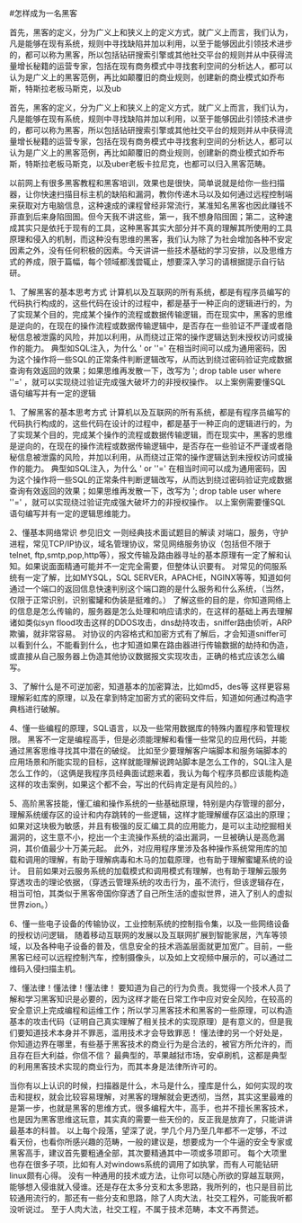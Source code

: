 #﻿怎样成为一名黑客

首先，黑客的定义，分为广义上和狭义上的定义方式，就广义上而言，我们认为，凡是能够在现有系统，规则中寻找缺陷并加以利用，以至于能够因此引领技术进步的，都可以称为黑客，所以包括钻研搜索引擎或其他社交平台的规则并从中获得流量增长秘籍的运营专家，包括在现有商务模式中寻找套利空间的分析达人，都可以认为是广义上的黑客范例，再比如颠覆旧的商业规则，创建新的商业模式如乔布斯，特斯拉老板马斯克，以及ub

首先，黑客的定义，分为广义上和狭义上的定义方式，就广义上而言，我们认为，凡是能够在现有系统，规则中寻找缺陷并加以利用，以至于能够因此引领技术进步的，都可以称为黑客，所以包括钻研搜索引擎或其他社交平台的规则并从中获得流量增长秘籍的运营专家，包括在现有商务模式中寻找套利空间的分析达人，都可以认为是广义上的黑客范例，再比如颠覆旧的商业规则，创建新的商业模式如乔布斯，特斯拉老板马斯克，以及uber老板卡拉尼克，也都可以归入黑客范畴。

以前网上有很多黑客教程和黑客培训，效果也是很快，简单说就是给你一些扫描器，让你快速扫描目标主机的缺陷和漏洞，教你传递木马以及如何通过远程控制端来获取对方电脑信息，这种速成的课程曾经非常流行，某准知名黑客也因此赚钱不菲直到后来身陷囹圄。但今天我不讲这些，第一，我不想身陷囹圄；第二，这种速成其实只是依托于现有的工具，这种黑客其实大部分并不真的理解其所使用的工具原理和侵入的机制，而这种没有思维的黑客，我们认为除了为社会增加各种不安定因素之外，没有任何积极的因素。今天讲讲一些技术基础的学习安排，以及思维方式的养成，限于篇幅，每个领域都浅尝辄止，想要深入学习的请根据提示自行钻研。

1、了解黑客的基本思考方式 计算机以及互联网的所有系统，都是有程序员编写的代码执行构成的，这些代码在设计的过程中，都是基于一种正向的逻辑进行的，为了实现某个目的，完成某个操作的流程或数据传输逻辑，而在现实中，黑客的思维是逆向的，在现在的操作流程或数据传输逻辑中，是否存在一些验证不严谨或者隐秘信息被泄露的风险，并加以利用，从而绕过正常的操作逻辑达到未授权访问或操作的能力。 典型如SQL注入，为什么 ' or ''=' 在相当时间可以成为通用密码，因为这个操作将一些SQL的正常条件判断逻辑改写，从而达到绕过密码验证完成数据查询有效返回的效果；如果思维再发散一下，改写为 '; drop table user where ''=' ，就可以实现绕过验证完成强大破坏力的非授权操作。 以上案例需要懂SQL语句编写并有一定的逻辑

1、了解黑客的基本思考方式 计算机以及互联网的所有系统，都是有程序员编写的代码执行构成的，这些代码在设计的过程中，都是基于一种正向的逻辑进行的，为了实现某个目的，完成某个操作的流程或数据传输逻辑，而在现实中，黑客的思维是逆向的，在现在的操作流程或数据传输逻辑中，是否存在一些验证不严谨或者隐秘信息被泄露的风险，并加以利用，从而绕过正常的操作逻辑达到未授权访问或操作的能力。 典型如SQL注入，为什么 ' or ''=' 在相当时间可以成为通用密码，因为这个操作将一些SQL的正常条件判断逻辑改写，从而达到绕过密码验证完成数据查询有效返回的效果；如果思维再发散一下，改写为 '; drop table user where ''=' ，就可以实现绕过验证完成强大破坏力的非授权操作。 以上案例需要懂SQL语句编写并有一定的逻辑思维能力。

2、懂基本网络常识 参见旧文 一则经典技术面试题目的解读 对端口，服务，守护进程，常见TCP/IP协议，域名管理协议，常见网络服务协议（包括但不限于telnet, ftp,smtp,pop,http等），报文传输及路由器寻址的基本原理有一定了解和认知。如果说面面精通可能并不一定完全需要，但整体认识要有。 对常见的伺服系统有一定了解，比如MYSQL，SQL SERVER，APACHE，NGINX等等，知道如何通过一个端口的返回信息快速判别这个端口跑的是什么服务和什么系统，（当然，仅限于正常识别，识别蜜罐和伪装是挺难的。） 了解这些的目的是，你知道网络上的信息是怎么传输的，服务器是怎么处理和响应请求的，在这样的基础上再去理解诸如类似syn flood攻击这样的DDOS攻击，dns劫持攻击，sniffer路由侦听，ARP欺骗，就非常容易。 对协议的内容格式和加密方式有了解后，才会知道sniffer可以看到什么，不能看到什么，也才知道如果在路由器进行传输数据的劫持和伪造，或直接从自己服务器上伪造其他协议数据报文实现攻击，正确的格式应该怎么编写。

3、了解什么是不可逆加密，知道基本的加密算法，比如md5，des等 这样更容易理解彩虹库的原理，以及在拿到特定加密方式的密码文件后，知道如何通过构造字典档进行破解。

4、懂一些编程的原理，SQL语言，以及一些常用数据库的特殊内置程序和管理权限。 黑客不一定是编程高手，但是必须能理解和看懂一些常见的应用代码，并能通过黑客思维寻找其中潜在的破绽。 比如至少要理解客户端脚本和服务端脚本的应用场景和所能实现的目标，这样就能理解说跨站脚本是怎么工作的，SQL注入是怎么工作的，（这俩是我程序员经典面试题来着，我认为每个程序员都应该能构造这样的攻击案例，如果这个都不会，写出的代码肯定是有风险的。）

5、高阶黑客技能，懂汇编和操作系统的一些基础原理，特别是内存管理的部分，理解系统缓存区的设计和内存跳转的一些逻辑，这样才能理解缓存区溢出的原理；如果对这块极为敏感，并且有极强的反汇编工具的应用能力，是可以主动挖掘相关漏洞的，这生意不小，挖出一个主流操作系统的溢出漏洞，一旦被确认是高危漏洞，其价值最少十万美元起。 此外，对应用程序里涉及各种操作系统常用库的加载和调用的理解，有助于理解病毒和木马的加载原理，也有助于理解蜜罐系统的设计。 目前如果对云服务系统的加载模式和调用模式有理解，也有助于理解云服务穿透攻击的理论依据，（穿透云管理系统的攻击行为，虽不流行，但该逻辑存在，相当可怕，其类似于黑客帝国你穿透了自己所生活的虚拟世界，进入了别人的虚拟世界zion。）

6、懂一些电子设备的传输协议，工业控制系统的控制指令集，以及一些网络设备的授权访问逻辑， 随着移动互联网的发展以及互联网扩展到智能家居，汽车等领域，以及各种电子设备的普及，信息安全的技术涵盖层面就更加宽广。目前，一些黑客已经可以远程控制汽车，控制摄像头，以及如上文视频中展示的，可以通过二维码入侵扫描主机。

7、懂法律！懂法律！懂法律！ 要知道为自己的行为负责。我觉得一个技术人员了解和学习黑客知识是必要的，因为这样才能在日常工作中应对安全风险，在较高的安全意识上完成编程和运维工作；所以学习黑客技术和黑客的一些原理，可以构造基本的攻击代码（证明自己真实理解了相关技术的实现原理）是有意义的，但是我们要知道技术本身并不罪恶，滥用技术才会导致罪恶！ 懂法律的另一个好处是，你知道边界在哪里，有些基于黑客技术的商业行为是合法的，被官方所允许的，而且存在巨大利益，你信不信？ 最典型的，苹果越狱市场，安卓刷机，这都是典型的利用黑客技术实现的商业行为，而其本身是法律所许可的。

当你有以上认识的时候，扫描器是什么，木马是什么，撞库是什么，如何实现的攻击和提权，就会比较容易理解，对黑客的理解就会更透彻，当然，其实这里最难的是第一步，也就是黑客的思维方式，很多编程大牛，高手，也并不擅长黑客技术，也是因为黑客思维这玩意，其实真的需要一些天份的，反正我是放弃了，只能讲讲最基本的科普。 以上每个段落，望深了说，学几个月乃至几年都不一定够，不过看天份，也看你所感兴趣的范畴，一般的建议是，想要成为一个牛逼的安全专家或黑客高手，建议首先要粗通全部，其次要精通其中一项或多项即可。 每个大项里也存在很多子项，比如有人对windows系统的调用了如执掌，而有人可能钻研linux颇有心得。 没有一种通用的技术或方法，让你可以随心所欲的穿越互联网，能够想入侵谁就入侵谁。还是存在太多分支和太多思路，我所列的，也只是目前比较通用流行的，那还有一些分支和思路，除了人肉大法，社交工程外，可能我听都没听说过。 至于人肉大法，社交工程，不属于技术范畴，本文不再赘述。

